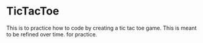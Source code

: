 # TicTacToe
This is to practice how to code by creating a tic tac toe game. This is meant to be refined over time. for practice. 
